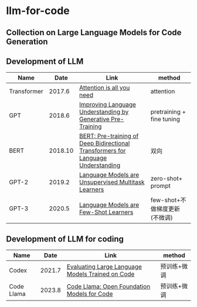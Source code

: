 # llm-for-code
## Collection on Large Language Models for Code Generation


## Development of LLM
| Name|Date                                         |Link                                     |method |
|----------------------|--------------------------------|-------------------------------------------------|-----|
|Transformer|2017.6|[Attention is all you need](https://arxiv.org/abs/1706.03762)|attention|
|GPT|2018.6|[Improving Language Understanding by Generative Pre-Training](https://www.semanticscholar.org/paper/Improving-Language-Understanding-by-Generative-Radford-Narasimhan/cd18800a0fe0b668a1cc19f2ec95b5003d0a5035)|pretraining + fine tuning|
|BERT|2018.10|[BERT: Pre-training of Deep Bidirectional Transformers for Language Understanding](https://arxiv.org/abs/1810.04805) |双向|
|GPT-2|2019.2|[Language Models are Unsupervised Multitask Learners](https://www.semanticscholar.org/paper/Language-Models-are-Unsupervised-Multitask-Learners-Radford-Wu/9405cc0d6169988371b2755e573cc28650d14dfe) |zero-shot+ prompt |
|GPT-3|2020.5|[Language Models are Few-Shot Learners](https://arxiv.org/abs/2005.14165) |few-shot+不做梯度更新(不微调) |

## Development of LLM for coding
| Name|Date                                         |Link                                     |method |
|----------------------|--------------------------------|-------------------------------------------------|-----|
|Codex|2021.7|[Evaluating Large Language Models Trained on Code](https://arxiv.org/abs/2107.03374)| 预训练+微调 |
|Code Llama|2023.8|[Code Llama: Open Foundation Models for Code](https://arxiv.org/abs/2308.12950)|预训练+微调|
